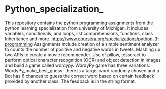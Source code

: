 # Python_specialization_
This repository contains the python programming assignments from the python learning specialization from university of Michigan. It includes variables, conditionals, and loops, list comprehensions, functions, class Inheritance and more. https://www.coursera.org/specializations/python-3-programming
 Assignments include creation of a simple sentiment analyzer to counts the number of positive and negative words in tweets. 
 Mashing up two APIs to create a movie recommender. 
 Use of  pillow, tesseract to perform optical character recognition (OCR) and object detection in images and build a game called wordypy.
WordyPy game has three variations:
WordyPy_make_best_guess- there is a target word randomly chosen and a Bot has 6 chances to guess the correct word based on certain feedback provided by another class. The feedback is in the string format.
